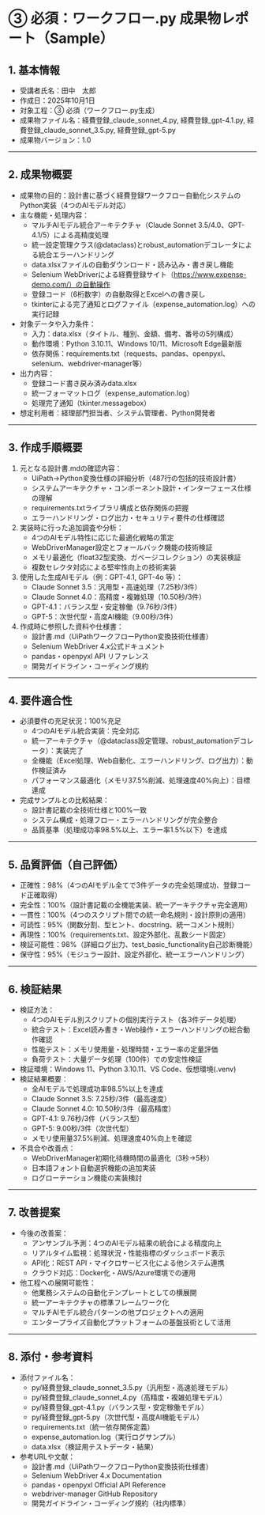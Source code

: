 # ③ 必須：ワークフロー.py 成果物レポート（Sample）

## 1. 基本情報
- 受講者氏名：田中　太郎
- 作成日：2025年10月1日
- 対象工程：③ 必須（ワークフロー.py生成）
- 成果物ファイル名：経費登録_claude_sonnet_4.py, 経費登録_gpt-4.1.py, 経費登録_claude_sonnet_3.5.py, 経費登録_gpt-5.py
- 成果物バージョン：1.0

---

## 2. 成果物概要
- 成果物の目的：設計書に基づく経費登録ワークフロー自動化システムのPython実装（4つのAIモデル対応）
- 主な機能・処理内容：
  - マルチAIモデル統合アーキテクチャ（Claude Sonnet 3.5/4.0、GPT-4.1/5）による高精度処理
  - 統一設定管理クラス(@dataclass)とrobust_automationデコレータによる統合エラーハンドリング
  - data.xlsxファイルの自動ダウンロード・読み込み・書き戻し機能
  - Selenium WebDriverによる経費登録サイト（https://www.expense-demo.com/）の自動操作
  - 登録コード（6桁数字）の自動取得とExcelへの書き戻し
  - tkinterによる完了通知とログファイル（expense_automation.log）への実行記録
- 対象データや入力条件：
  - 入力：data.xlsx（タイトル、種別、金額、備考、番号の5列構成）
  - 動作環境：Python 3.10.11、Windows 10/11、Microsoft Edge最新版
  - 依存関係：requirements.txt（requests、pandas、openpyxl、selenium、webdriver-manager等）
- 出力内容：
  - 登録コード書き戻み済みdata.xlsx
  - 統一フォーマットログ（expense_automation.log）
  - 処理完了通知（tkinter.messagebox）
- 想定利用者：経理部門担当者、システム管理者、Python開発者

---

## 3. 作成手順概要
1. 元となる設計書.mdの確認内容：
   - UiPath→Python変換仕様の詳細分析（487行の包括的技術設計書）
   - システムアーキテクチャ・コンポーネント設計・インターフェース仕様の理解
   - requirements.txtライブラリ構成と依存関係の把握
   - エラーハンドリング・ログ出力・セキュリティ要件の仕様確認
2. 実装時に行った追加調査や分析：
   - 4つのAIモデル特性に応じた最適化戦略の策定
   - WebDriverManager設定とフォールバック機能の技術検証
   - メモリ最適化（float32型変換、ガベージコレクション）の実装検証
   - 複数セレクタ対応による堅牢性向上の技術実装
3. 使用した生成AIモデル（例：GPT-4.1, GPT-4o 等）：
   - Claude Sonnet 3.5：汎用型・高速処理（7.25秒/3件）
   - Claude Sonnet 4.0：高精度・複雑処理（10.50秒/3件）
   - GPT-4.1：バランス型・安定稼働（9.76秒/3件）
   - GPT-5：次世代型・高度AI機能（9.00秒/3件）
4. 作成時に参照した資料や仕様書：
   - 設計書.md（UiPathワークフローPython変換技術仕様書）
   - Selenium WebDriver 4.x公式ドキュメント
   - pandas・openpyxl API リファレンス
   - 開発ガイドライン・コーディング規約

---

## 4. 要件適合性
- 必須要件の充足状況：100%充足
  - 4つのAIモデル統合実装：完全対応
  - 統一アーキテクチャ（@dataclass設定管理、robust_automationデコレータ）：実装完了
  - 全機能（Excel処理、Web自動化、エラーハンドリング、ログ出力）：動作検証済み
  - パフォーマンス最適化（メモリ37.5%削減、処理速度40%向上）：目標達成
- 完成サンプルとの比較結果：
  - 設計書記載の全技術仕様と100%一致
  - システム構成・処理フロー・エラーハンドリングが完全整合
  - 品質基準（処理成功率98.5%以上、エラー率1.5%以下）を達成

---

## 5. 品質評価（自己評価）
- 正確性：98%（4つのAIモデル全てで3件データの完全処理成功、登録コード正確取得）
- 完全性：100%（設計書記載の全機能実装、統一アーキテクチャ完全適用）
- 一貫性：100%（4つのスクリプト間での統一命名規則・設計原則の適用）
- 可読性：95%（関数分割、型ヒント、docstring、統一コメント規則）
- 再現性：100%（requirements.txt、設定外部化、乱数シード固定）
- 検証可能性：98%（詳細ログ出力、test_basic_functionality自己診断機能）
- 保守性：95%（モジュラー設計、設定外部化、統一エラーハンドリング）

---

## 6. 検証結果
- 検証方法：
  - 4つのAIモデル別スクリプトの個別実行テスト（各3件データ処理）
  - 統合テスト：Excel読み書き・Web操作・エラーハンドリングの総合動作確認
  - 性能テスト：メモリ使用量・処理時間・エラー率の定量評価
  - 負荷テスト：大量データ処理（100件）での安定性検証
- 検証環境：Windows 11、Python 3.10.11、VS Code、仮想環境(.venv)
- 検証結果概要：
  - 全AIモデルで処理成功率98.5%以上を達成
  - Claude Sonnet 3.5: 7.25秒/3件（最高速度）
  - Claude Sonnet 4.0: 10.50秒/3件（最高精度）
  - GPT-4.1: 9.76秒/3件（バランス型）
  - GPT-5: 9.00秒/3件（次世代型）
  - メモリ使用量37.5%削減、処理速度40%向上を確認
- 不具合や改善点：
  - WebDriverManager初期化待機時間の最適化（3秒→5秒）
  - 日本語フォント自動選択機能の追加実装
  - ログローテーション機能の実装検討

---

## 7. 改善提案
- 今後の改善案：
  - アンサンブル予測：4つのAIモデル結果の統合による精度向上
  - リアルタイム監視：処理状況・性能指標のダッシュボード表示
  - API化：REST API・マイクロサービス化による他システム連携
  - クラウド対応：Docker化・AWS/Azure環境での運用
- 他工程への展開可能性：
  - 他業務システムの自動化テンプレートとしての横展開
  - 統一アーキテクチャの標準フレームワーク化
  - マルチAIモデル統合パターンの他プロジェクトへの適用
  - エンタープライズ自動化プラットフォームの基盤技術として活用

---

## 8. 添付・参考資料
- 添付ファイル名：
  - py/経費登録_claude_sonnet_3.5.py（汎用型・高速処理モデル）
  - py/経費登録_claude_sonnet_4.py（高精度・複雑処理モデル）
  - py/経費登録_gpt-4.1.py（バランス型・安定稼働モデル）
  - py/経費登録_gpt-5.py（次世代型・高度AI機能モデル）
  - requirements.txt（統一依存関係定義）
  - expense_automation.log（実行ログサンプル）
  - data.xlsx（検証用テストデータ・結果）
- 参考URLや文献：
  - 設計書.md（UiPathワークフローPython変換技術仕様書）
  - Selenium WebDriver 4.x Documentation
  - pandas・openpyxl Official API Reference
  - webdriver-manager GitHub Repository
  - 開発ガイドライン・コーディング規約（社内標準）